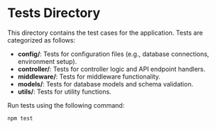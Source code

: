 # Tests Directory

This directory contains the test cases for the application. Tests are categorized as follows:

- **config/**: Tests for configuration files (e.g., database connections, environment setup).
- **controller/**: Tests for controller logic and API endpoint handlers.
- **middleware/**: Tests for middleware functionality.
- **models/**: Tests for database models and schema validation.
- **utils/**: Tests for utility functions.

Run tests using the following command:

```bash
npm test
```
